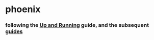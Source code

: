 # phoenix

### following the [Up and Running](https://hexdocs.pm/phoenix/up_and_running.html) guide, and the subsequent [guides](https://hexdocs.pm/phoenix/overview.html)
